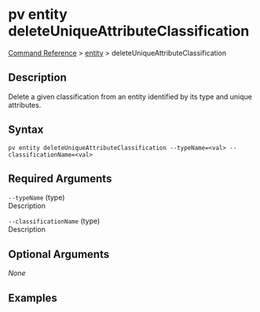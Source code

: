 # pv entity deleteUniqueAttributeClassification
[Command Reference](../../../README.md#command-reference) > [entity](./main.md) > deleteUniqueAttributeClassification

## Description
Delete a given classification from an entity identified by its type and unique attributes.

## Syntax
```
pv entity deleteUniqueAttributeClassification --typeName=<val> --classificationName=<val>
```

## Required Arguments
`--typeName` (type)  
Description

`--classificationName` (type)  
Description

## Optional Arguments
*None*

## Examples
```powershell

```
